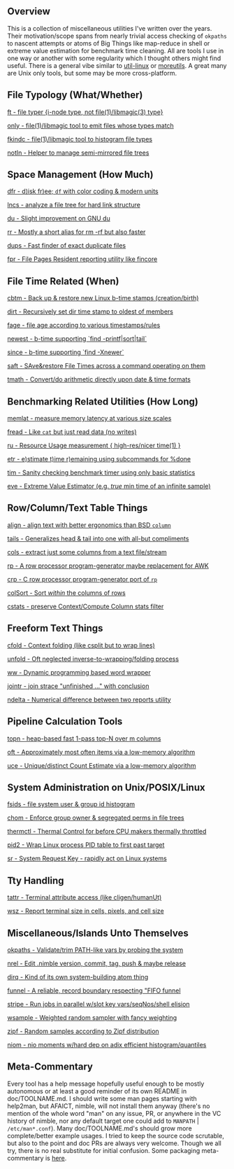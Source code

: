 Overview
--------

This is a collection of miscellaneous utilities I've written over the years.
Their motivation/scope spans from nearly trivial access checking of `okpaths` to
nascent attempts or atoms of Big Things like map-reduce in shell or extreme
value estimation for benchmark time cleaning.  All are tools I use in one way or
another with some regularity which I thought others might find useful.  There is
a general vibe similar to [util-linux](https://en.wikipedia.org/wiki/Util-linux)
or [moreutils](https://www.putorius.net/moreutils.html).  A great many are Unix
only tools, but some may be more cross-platform.

File Typology (What/Whether)
----------------------------

[ft - file typer {i-node type, not file(1)/libmagic(3) type}](doc/ft.md)

[only - file(1)/libmagic tool to emit files whose types match](doc/only.md)

[fkindc - file(1)/libmagic tool to histogram file types](doc/fkindc.md)

[notIn - Helper to manage semi-mirrored file trees](doc/notIn.md)

Space Management (How Much)
---------------------------

[dfr - d)isk fr)ee; `df` with color coding & modern units](doc/dfr.md)

[lncs - analyze a file tree for hard link structure](doc/lncs.md)

[du - Slight improvement on GNU du](doc/du.md)

[rr - Mostly a short alias for rm -rf but also faster](doc/rr.md)

[dups - Fast finder of exact duplicate files](doc/dups.md)

[fpr - File Pages Resident reporting utility like fincore](doc/fpr.md)

File Time Related (When)
------------------------

[cbtm - Back up & restore new Linux b-time stamps (creation/birth)](doc/cbtm.md)

[dirt - Recursively set dir time stamp to oldest of members](doc/dirt.md)

[fage - file age according to various timestamps/rules](doc/fage.md)

[newest - b-time supporting \`find -printf|sort|tail\`](doc/newest.md)

[since - b-time supporting \`find -Xnewer\`](doc/since.md)

[saft - SAve&restore File Times across a command operating on them](doc/saft.md)

[tmath - Convert/do arithmetic directly upon date & time formats](doc/tmath.md)

Benchmarking Related Utilities (How Long)
-----------------------------------------

[memlat - measure memory latency at various size scales](doc/memlat.md)

[fread - Like `cat` but just read data (no writes)](doc/fread.md)

[ru - Resource Usage measurement { high-res/nicer time(1) }](doc/ru.md)

[etr - e)stimate t)ime r)emaining using subcommands for %done](doc/etr.md)

[tim - Sanity checking benchmark timer using only basic statistics](doc/tim.md)

[eve - Extreme Value Estimator (e.g. *true* min time of an infinite sample)](doc/eve.md)

Row/Column/Text Table Things
----------------------------

[align - align text with better ergonomics than BSD `column`](doc/align.md)

[tails - Generalizes head & tail into one with all-but compliments](doc/tails.md)

[cols - extract just some columns from a text file/stream](doc/cols.md)

[rp - A row processor program-generator maybe replacement for AWK](doc/rp.md)

[crp - C row processor program-generator port of `rp`](doc/crp.md)

[colSort - Sort *within* the columns of rows](doc/colSort.md)

[cstats - preserve Context/Compute Column stats filter](doc/cstats.md)

Freeform Text Things
--------------------

[cfold - Context folding (like csplit but to wrap lines)](doc/cfold.md)

[unfold - Oft neglected inverse-to-wrapping/folding process](doc/unfold.md)

[ww - Dynamic programming based word wrapper](doc/ww.md)

[jointr - join strace "unfinished ..." with conclusion](doc/jointr.md)

[ndelta - Numerical difference between two reports utility](doc/ndelta.md)

Pipeline Calculation Tools
--------------------------

[topn - heap-based fast 1-pass top-N over m columns](doc/topn.md)

[oft - Approximately most often items via a low-memory algorithm](doc/oft.md)

[uce - Unique/distinct Count Estimate via a low-memory algorithm](doc/uce.md)

System Administration on Unix/POSIX/Linux
-----------------------------------------

[fsids - file system user & group id histogram](doc/fsids.md)

[chom - Enforce group owner & segregated perms in file trees](doc/chom.md)

[thermctl - Thermal Control for before CPU makers thermally throttled](doc/thermctl.md)

[pid2 - Wrap Linux process PID table to first past target](doc/pid2.md)

[sr - System Request Key - rapidly act on Linux systems](doc/sr.md)

Tty Handling
------------

[tattr - Terminal attribute access (like cligen/humanUt)](doc/tattr.md)

[wsz - Report terminal size in cells, pixels, and cell size](doc/wsz.md)

Miscellaneous/Islands Unto Themselves
-------------------------------------

[okpaths - Validate/trim PATH-like vars by probing the system](doc/okpaths.md)

[nrel - Edit .nimble version, commit, tag, push & maybe release](doc/nrel.md)

[dirq - Kind of its own system-building atom thing](doc/dirq.md)

[funnel - A reliable, record boundary respecting "FIFO funnel](doc/funnel.md)

[stripe - Run jobs in parallel w/slot key vars/seqNos/shell elision](doc/stripe.md)

[wsample - Weighted random sampler with fancy weighting](doc/wsample.md)

[zipf - Random samples according to Zipf distribution](doc/zipf.md)

[niom - nio moments w/hard dep on adix efficient histogram/quantiles](doc/niom.md)

Meta-Commentary
---------------

Every tool has a help message hopefully useful enough to be mostly autonomous or
at least a good reminder of its own README in doc/TOOLNAME.md.  I should write
some man pages starting with help2man, but AFAICT, nimble, will not install them
anyway (there's no mention of the whole word "man" on any issue, PR, or anywhere
in the VC history of nimble, nor any default target one could add to `MANPATH` |
`/etc/man*.conf`).  Many doc/TOOLNAME.md's should grow more complete/better
example usages.  I tried to keep the source code scrutable, but also to the
point and doc PRs are always very welcome.  Though we all try, there is no real
substitute for initial confusion.  Some packaging meta-commentary is
[here](doc/METAPKG.md).
